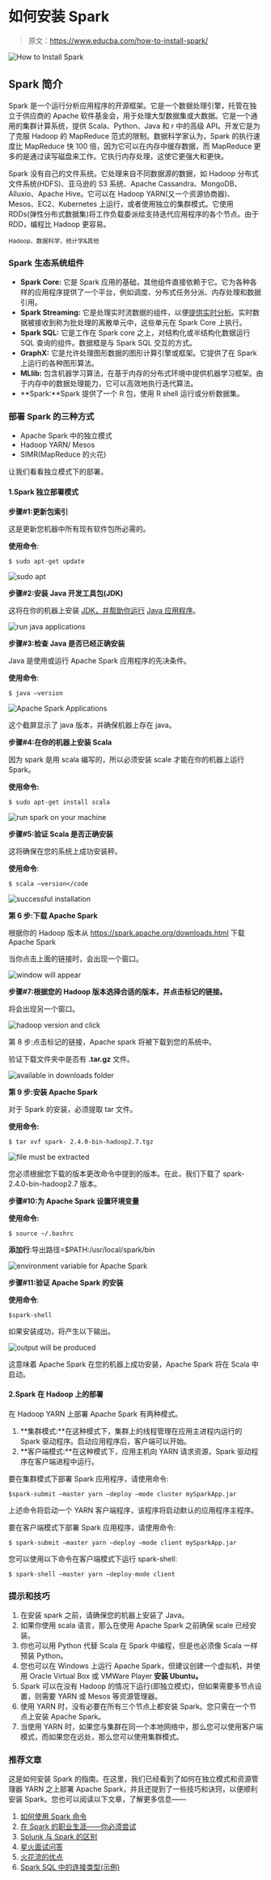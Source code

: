 # 如何安装 Spark

> 原文：<https://www.educba.com/how-to-install-spark/>

![How to Install Spark](img/cf7ca7185658b1081cefb810f59760d6.png)



## Spark 简介

Spark 是一个运行分析应用程序的开源框架。它是一个数据处理引擎，托管在独立于供应商的 Apache 软件基金会，用于处理大型数据集或大数据。它是一个通用的集群计算系统，提供 Scala、Python、Java 和 r 中的高级 API。开发它是为了克服 Hadoop 的 MapReduce 范式的限制。数据科学家认为，Spark 的执行速度比 MapReduce 快 100 倍，因为它可以在内存中缓存数据，而 MapReduce 更多的是通过读写磁盘来工作。它执行内存处理，这使它更强大和更快。

Spark 没有自己的文件系统。它处理来自不同数据源的数据，如 Hadoop 分布式文件系统(HDFS)、亚马逊的 S3 系统、Apache Cassandra、MongoDB、Alluxio、Apache Hive。它可以在 Hadoop YARN(又一个资源协商器)、Mesos、EC2、Kubernetes 上运行，或者使用独立的集群模式。它使用 RDDs(弹性分布式数据集)将工作负载委派给支持迭代应用程序的各个节点。由于 RDD，编程比 Hadoop 更容易。

<small>Hadoop、数据科学、统计学&其他</small>

### Spark 生态系统组件

*   **Spark Core:** 它是 Spark 应用的基础，其他组件直接依赖于它。它为各种各样的应用程序提供了一个平台，例如调度、分布式任务分派、内存处理和数据引用。
*   **Spark Streaming:** 它是处理实时流数据的组件，以便[提供实时分析](https://www.educba.com/real-time-analytics/)。实时数据被接收到称为批处理的离散单元中，这些单元在 Spark Core 上执行。
*   **Spark SQL:** 它是工作在 Spark core 之上，对结构化或半结构化数据运行 SQL 查询的组件。数据框是与 Spark SQL 交互的方式。
*   **GraphX:** 它是允许处理图形数据的图形计算引擎或框架。它提供了在 Spark 上运行的各种图形算法。
*   **MLlib:** 包含机器学习算法，在基于内存的分布式环境中提供机器学习框架。由于内存中的数据处理能力，它可以高效地执行迭代算法。
*   **Spark:**Spark 提供了一个 R 包，使用 R shell 运行或分析数据集。

### 部署 Spark 的三种方式

*   Apache Spark 中的独立模式
*   Hadoop YARN/ Mesos
*   SIMR(MapReduce 的火花)

让我们看看独立模式下的部署。

#### 1.Spark 独立部署模式

**步骤#1:更新包索引**

这是更新您机器中所有现有软件包所必需的。

**使用命令**:

`$ sudo apt-get update`

![sudo apt](img/e24e520a5b9d17e0a13aa8f02b45bd19.png)



**步骤#2:安装 Java 开发工具包(JDK)**

这将在你的机器上安装 [JDK，并帮助你运行](https://www.educba.com/what-is-jdk/) [Java 应用程序](https://www.educba.com/applications-of-java/)。

![run java applications](img/8bbf4a53f6eace768ac8e5780693e888.png)



**步骤#3:检查 Java 是否已经正确安装**

Java 是使用或运行 Apache Spark 应用程序的先决条件。

**使用命令**:

`$ java –version`

![Apache Spark Applications](img/c74743660f7a8bfe6a9cdfd475df3a6f.png)



这个截屏显示了 java 版本，并确保机器上存在 java。

**步骤#4:在你的机器上安装 Scala**

因为 spark 是用 scala 编写的，所以必须安装 scale 才能在你的机器上运行 Spark。

**使用命令:**

`$ sudo apt-get install scala`

![run spark on your machine](img/17cacf3e6fcf3191e17c88ed493fdb04.png)



**步骤#5:验证 Scala 是否正确安装**

这将确保在您的系统上成功安装秤。

**使用命令**:

`$ scala –version</code`

![successful installation](img/6c3908d49f2bcd70c86d4a046fa2e234.png)



**第 6 步:下载 Apache Spark**

根据你的 Hadoop 版本从 https://spark.apache.org/downloads.html 下载 Apache Spark

当你点击上面的链接时，会出现一个窗口。

![window will appear](img/ae0c724c4b8467789bcb156ec616a1e9.png)



**步骤#7:根据您的 Hadoop 版本选择合适的版本，并点击标记的链接。**

将会出现另一个窗口。

![hadoop version and click](img/b9a73f12cfc820055799386862d01acc.png)



第 8 步:点击标记的链接，Apache spark 将被下载到您的系统中。

验证下载文件夹中是否有 **.tar.gz** 文件。

![available in downloads folder](img/f688b067b144e7db4e89f39376a34cdc.png)



**第 9 步:安装 Apache Spark**

对于 Spark 的安装，必须提取 tar 文件。

**使用命令:**

`$ tar xvf spark- 2.4.0-bin-hadoop2.7.tgz`

![file must be extracted](img/2ffc1d92e6bfefb932f662636d27a392.png)



您必须根据您下载的版本更改命令中提到的版本。在此，我们下载了 spark-2.4.0-bin-hadoop2.7 版本。

**步骤#10:为 Apache Spark 设置环境变量**

**使用命令:**

`$ source ~/.bashrc`

**添加行**:导出路径=$PATH:/usr/local/spark/bin

![environment variable for Apache Spark](img/7226623565756972f137186a176f6e13.png)



**步骤#11:验证 Apache Spark 的安装**

**使用命令**:

`$spark-shell`

如果安装成功，将产生以下输出。

![output will be produced](img/bbc13582f92e2b714b7d68effc021a2b.png)



这意味着 Apache Spark 在您的机器上成功安装，Apache Spark 将在 Scala 中启动。

#### 2.Spark 在 Hadoop 上的部署

在 Hadoop YARN 上部署 Apache Spark 有两种模式。

1.  **集群模式:**在这种模式下，集群上的线程管理在应用主进程内运行的 Spark 驱动程序。启动应用程序后，客户端可以开始。
2.  **客户端模式:**在这种模式下，应用主机向 YARN 请求资源，Spark 驱动程序在客户端进程中运行。

要在集群模式下部署 Spark 应用程序，请使用命令:

`$spark-submit –master yarn –deploy –mode cluster mySparkApp.jar`

上述命令将启动一个 YARN 客户端程序，该程序将启动默认的应用程序主程序。

要在客户端模式下部署 Spark 应用程序，请使用命令:

`$ spark-submit –master yarn –deploy –mode client mySparkApp.jar`

您可以使用以下命令在客户端模式下运行 spark-shell:

`$ spark-shell –master yarn –deploy-mode client`

### 提示和技巧

1.  在安装 spark 之前，请确保您的机器上安装了 Java。
2.  如果你使用 scala 语言，那么在使用 Apache Spark 之前确保 scale 已经安装。
3.  你也可以用 Python 代替 Scala 在 Spark 中编程，但是也必须像 Scala 一样预装 Python。
4.  您也可以在 Windows 上运行 Apache Spark，但建议创建一个虚拟机，并使用 Oracle Virtual Box 或 VMWare Player **安装 Ubuntu。**
5.  Spark 可以在没有 Hadoop 的情况下运行(即独立模式)，但如果需要多节点设置，则需要 YARN 或 Mesos 等资源管理器。
6.  使用 YARN 时，没有必要在所有三个节点上都安装 Spark。您只需在一个节点上安装 Apache Spark。
7.  当使用 YARN 时，如果您与集群在同一个本地网络中，那么您可以使用客户端模式，而如果您在远处，那么您可以使用集群模式。

### 推荐文章

这是如何安装 Spark 的指南。在这里，我们已经看到了如何在独立模式和资源管理器 YARN 之上部署 Apache Spark，并且还提到了一些技巧和诀窍，以便顺利安装 Spark。您也可以阅读以下文章，了解更多信息——

1.  [如何使用 Spark 命令](https://www.educba.com/spark-commands/)
2.  [在 Spark 的职业生涯——你必须尝试](https://www.educba.com/career-in-spark/)
3.  [Splunk 与 Spark 的区别](https://www.educba.com/splunk-vs-spark/)
4.  [星火面试问答](https://www.educba.com/spark-interview-questions/)
5.  [火花流的优点](https://www.educba.com/spark-streaming/)
6.  [Spark SQL 中的连接类型(示例)](https://www.educba.com/join-in-spark-sql/)





